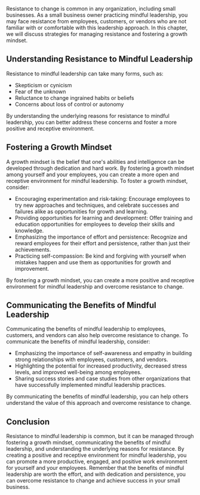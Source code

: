 
Resistance to change is common in any organization, including small businesses. As a small business owner practicing mindful leadership, you may face resistance from employees, customers, or vendors who are not familiar with or comfortable with this leadership approach. In this chapter, we will discuss strategies for managing resistance and fostering a growth mindset.

Understanding Resistance to Mindful Leadership
----------------------------------------------

Resistance to mindful leadership can take many forms, such as:

* Skepticism or cynicism
* Fear of the unknown
* Reluctance to change ingrained habits or beliefs
* Concerns about loss of control or autonomy

By understanding the underlying reasons for resistance to mindful leadership, you can better address these concerns and foster a more positive and receptive environment.

Fostering a Growth Mindset
--------------------------

A growth mindset is the belief that one's abilities and intelligence can be developed through dedication and hard work. By fostering a growth mindset among yourself and your employees, you can create a more open and receptive environment for mindful leadership. To foster a growth mindset, consider:

* Encouraging experimentation and risk-taking: Encourage employees to try new approaches and techniques, and celebrate successes and failures alike as opportunities for growth and learning.
* Providing opportunities for learning and development: Offer training and education opportunities for employees to develop their skills and knowledge.
* Emphasizing the importance of effort and persistence: Recognize and reward employees for their effort and persistence, rather than just their achievements.
* Practicing self-compassion: Be kind and forgiving with yourself when mistakes happen and use them as opportunities for growth and improvement.

By fostering a growth mindset, you can create a more positive and receptive environment for mindful leadership and overcome resistance to change.

Communicating the Benefits of Mindful Leadership
------------------------------------------------

Communicating the benefits of mindful leadership to employees, customers, and vendors can also help overcome resistance to change. To communicate the benefits of mindful leadership, consider:

* Emphasizing the importance of self-awareness and empathy in building strong relationships with employees, customers, and vendors.
* Highlighting the potential for increased productivity, decreased stress levels, and improved well-being among employees.
* Sharing success stories and case studies from other organizations that have successfully implemented mindful leadership practices.

By communicating the benefits of mindful leadership, you can help others understand the value of this approach and overcome resistance to change.

Conclusion
----------

Resistance to mindful leadership is common, but it can be managed through fostering a growth mindset, communicating the benefits of mindful leadership, and understanding the underlying reasons for resistance. By creating a positive and receptive environment for mindful leadership, you can promote a more productive, engaged, and positive work environment for yourself and your employees. Remember that the benefits of mindful leadership are worth the effort, and with dedication and persistence, you can overcome resistance to change and achieve success in your small business.
